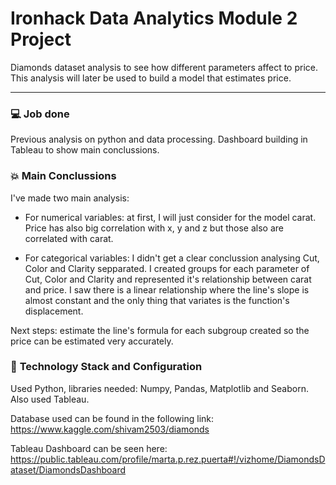 # Ironhack Data Analytics Module 2 Project

Diamonds dataset analysis to see how different parameters affect to price. This analysis will later be used to build a model that estimates price.

---

### :computer: **Job done**
Previous analysis on python and data processing. Dashboard building in Tableau to show main conclussions.

### :boom: **Main Conclussions**
I've made two main analysis:
- For numerical variables: at first, I will just consider for the model carat. Price has also big correlation with x, y and z but those also are correlated with carat.

- For categorical variables: I didn't get a clear conclussion analysing Cut, Color and Clarity sepparated. I created groups for each parameter of Cut, Color and Clarity and represented it's relationship between carat and price. I saw there is a linear relationship where the line's slope is almost constant and the only thing that variates is the function's displacement.

Next steps: estimate the line's formula for each subgroup created so the price can be estimated very accurately.

### :wrench: **Technology Stack and Configuration**
Used Python, libraries needed: Numpy, Pandas, Matplotlib and Seaborn. Also used Tableau.

Database used can be found in the following link: https://www.kaggle.com/shivam2503/diamonds

Tableau Dashboard can be seen here: https://public.tableau.com/profile/marta.p.rez.puerta#!/vizhome/DiamondsDataset/DiamondsDashboard
